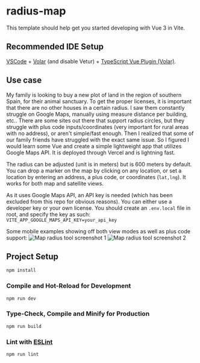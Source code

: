 # radius-map

This template should help get you started developing with Vue 3 in Vite.

## Recommended IDE Setup

[VSCode](https://code.visualstudio.com/) + [Volar](https://marketplace.visualstudio.com/items?itemName=Vue.volar) (and disable Vetur) + [TypeScript Vue Plugin (Volar)](https://marketplace.visualstudio.com/items?itemName=Vue.vscode-typescript-vue-plugin).

## Use case

My family is looking to buy a new plot of land in the region of southern Spain, for their animal sanctuary. To get the proper licenses, it is important that there are no other houses in a certain radius. I saw them constantly struggle on Google Maps, manually using measure distance per building, etc.. There are some sites out there that support radius circles, but they struggle with plus code inputs/coordinates (very important for rural areas with no address), or aren't simple/fast enough. Then I realized that some of our family friends have struggled with the exact same issue.
So I figured I would learn some Vue and create a simple lightweight app that utilizes Google Maps API. It is deployed through Vercel and is lightning fast.

The radius can be adjusted (unit is in meters) but is 600 meters by default. You can drop a marker on the map by clicking on any location, or set a location by entering an address, a plus code, or coordinates (`lat,lng`). It works for both map and satellite views.

As it uses Google Maps API, an API key is needed (which has been excluded from this repo for obvious reasons). You can either use a developer key or your own license. You should create an `.env.local` file in root, and specify the key as such:
`VITE_APP_GOOGLE_MAPS_API_KEY=your_api_key`

Some mobile examples showing off both view modes as well as plus code support:
![Map radius tool screenshot 1](https://i.imgur.com/si5zNkP.png)
![Map radius tool screenshot 2](https://i.imgur.com/8pyS0CD.png)

## Project Setup

```sh
npm install
```

### Compile and Hot-Reload for Development

```sh
npm run dev
```

### Type-Check, Compile and Minify for Production

```sh
npm run build
```

### Lint with [ESLint](https://eslint.org/)

```sh
npm run lint
```

